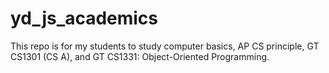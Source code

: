 # yd_js_academics
This repo is for my students to study computer basics, AP CS principle, GT CS1301 (CS A), and GT CS1331: Object-Oriented Programming.
